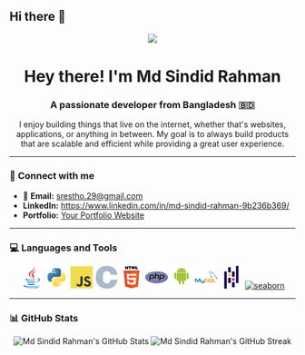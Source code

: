 ## Hi there 👋
<div align="center">
  <img src="https://media.giphy.com/media/M9gC19P2iK6p0g0WqX/giphy.gif" width="60"/>
  <h1>Hey there! I'm Md Sindid Rahman</h1>
  <h3>A passionate developer from Bangladesh 🇧🇩</h3>
</div>

<p align="center">I enjoy building things that live on the internet, whether that's websites, applications, or anything in between. My goal is to always build products that are scalable and efficient while providing a great user experience.</p>

---

### 💼 **Connect with me**

- 📧 **Email:** srestho.29@gmail.com
- **LinkedIn:** https://www.linkedin.com/in/md-sindid-rahman-9b236b369/
- **Portfolio:** [Your Portfolio Website](https://www.your-portfolio-website.com)

---

### 💻 **Languages and Tools**

<p align="center">
  <a href="https://www.java.com" target="_blank" rel="noreferrer"><img src="https://raw.githubusercontent.com/devicons/devicon/master/icons/java/java-original.svg" alt="java" width="40" height="40"/></a>
  <a href="https://www.python.org" target="_blank" rel="noreferrer"><img src="https://raw.githubusercontent.com/devicons/devicon/master/icons/python/python-original.svg" alt="python" width="40" height="40"/></a>
  <a href="https://developer.mozilla.org/en-US/docs/Web/JavaScript" target="_blank" rel="noreferrer"><img src="https://raw.githubusercontent.com/devicons/devicon/master/icons/javascript/javascript-original.svg" alt="javascript" width="40" height="40"/></a>
  <a href="https://www.cprogramming.com/" target="_blank" rel="noreferrer"><img src="https://raw.githubusercontent.com/devicons/devicon/master/icons/c/c-original.svg" alt="c" width="40" height="40"/></a>
  <a href="https://www.w3.org/html/" target="_blank" rel="noreferrer"><img src="https://raw.githubusercontent.com/devicons/devicon/master/icons/html5/html5-original-wordmark.svg" alt="html5" width="40" height="40"/></a>
  <a href="https://www.php.net" target="_blank" rel="noreferrer"><img src="https://raw.githubusercontent.com/devicons/devicon/master/icons/php/php-original.svg" alt="php" width="40" height="40"/></a>
  <a href="https://developer.android.com" target="_blank" rel="noreferrer"><img src="https://raw.githubusercontent.com/devicons/devicon/master/icons/android/android-original-wordmark.svg" alt="android" width="40" height="40"/></a>
  <a href="https://www.mysql.com/" target="_blank" rel="noreferrer"><img src="https://raw.githubusercontent.com/devicons/devicon/master/icons/mysql/mysql-original-wordmark.svg" alt="mysql" width="40" height="40"/></a>
  <a href="https://pandas.pydata.org/" target="_blank" rel="noreferrer"><img src="https://raw.githubusercontent.com/devicons/devicon/2ae2a900d2f041da66e950e4d48052658d850630/icons/pandas/pandas-original.svg" alt="pandas" width="40" height="40"/></a>
  <a href="https://seaborn.pydata.org/" target="_blank" rel="noreferrer"><img src="https://seaborn.pydata.org/_images/logo-mark-lightbg.svg" alt="seaborn" width="40" height="40"/></a>
</p>

---

### 📊 **GitHub Stats**

<p align="center">
  <img src="https://github-readme-stats.vercel.app/api?username=YOUR-GITHUB-USERNAME&show_icons=true&theme=buefy" alt="Md Sindid Rahman's GitHub Stats"/>
  <img src="https://github-readme-streak-stats.herokuapp.com/?user=YOUR-GITHUB-USERNAME&theme=buefy" alt="Md Sindid Rahman's GitHub Streak"/>
</p>
